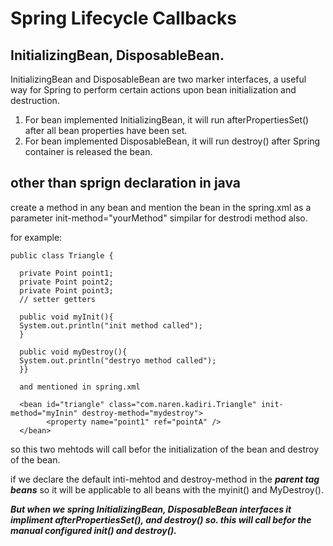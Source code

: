 # Spring Lifecycle Callbacks

## InitializingBean, DisposableBean.

  InitializingBean and DisposableBean are two marker interfaces, a useful way for Spring to perform certain actions upon bean initialization and destruction.

  1. For bean implemented InitializingBean, it will run afterPropertiesSet() after all bean properties have been set.
  2. For bean implemented DisposableBean, it will run destroy() after Spring container is released the bean.
  
  
## other than sprign declaration in java

create a method in any bean and mention the bean in the spring.xml as a parameter init-method="yourMethod" simpilar for destrodi method also.

for example:

    public class Triangle {

      private Point point1;
      private Point point2;
      private Point point3;
      // setter getters
      
      public void myInit(){
      System.out.println("init method called");
      }
      
      public void myDestroy(){
      System.out.println("destryo method called");
      }}
      
      and mentioned in spring.xml
      
      <bean id="triangle" class="com.naren.kadiri.Triangle" init-method="myInin" destroy-method="mydestroy">
		    <property name="point1" ref="pointA" />
      </bean>
      
so this two mehtods will call befor the initialization of the bean and destroy of the bean.
      
if we declare the default inti-mehtod and destroy-method in the  **_parent tag beans_** so it will be applicable to all beans with the myinit() and MyDestroy().

**_But when we spring InitializingBean, DisposableBean interfaces it impliment afterPropertiesSet(), and destroy() so. this will call befor the manual configured init() and destroy()._**
      
      
      
